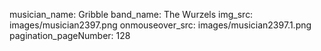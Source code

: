 musician_name: Gribble
band_name: The Wurzels
img_src: images/musician2397.png
onmouseover_src: images/musician2397.1.png
pagination_pageNumber: 128